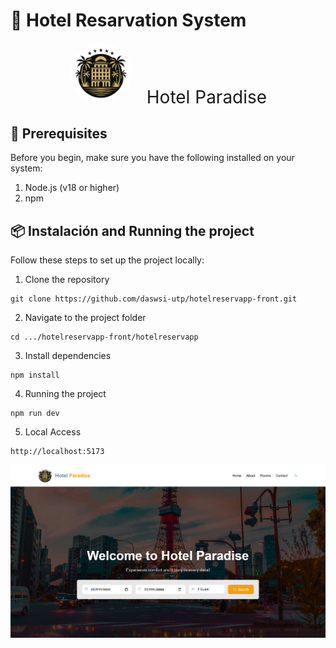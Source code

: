 # 🏨 Hotel Resarvation System
<p align="center">
  <img src="src/assets/images/logohotel.png" alt="Logo" width="100" style="border-radius: 50%; display: inline;"/>
  <span style="font-size: 2em; margin-left: 20px;">Hotel Paradise</span>
</p>

## 🚀 Prerequisites
Before you begin, make sure you have the following installed on your system:
1. Node.js (v18 or higher)
2. npm

## 📦 Instalación and Running the project
Follow these steps to set up the project locally:
1. Clone the repository
```shell
git clone https://github.com/daswsi-utp/hotelreservapp-front.git
```
2. Navigate to the project folder
```shell
cd .../hotelreservapp-front/hotelreservapp
```
3. Install dependencies
```shell
npm install
```
4. Running the project
```shell
npm run dev
```
5. Local Access
```shell
http://localhost:5173
```

![Captura de mi página](src\assets\images\homepage.png)
